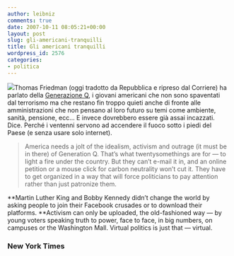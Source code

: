 ```yaml
---
author: leibniz
comments: true
date: 2007-10-11 08:05:21+00:00
layout: post
slug: gli-americani-tranquilli
title: Gli americani tranquilli
wordpress_id: 2576
categories:
- politica
---
```


![](http://www.tartanscottie.com/graphics/letterQ.gif)Thomas Friedman (oggi tradotto da Repubblica e ripreso dal Corriere) ha parlato della [Generazione Q](http://www.nytimes.com/2007/10/10/opinion/10friedman.html?_r=1&n=Top/Opinion/Editorials%20and%20Op-Ed/Op-Ed/Columnists/Thomas%20L%20Friedman&oref=slogin), i giovani americani che non sono spaventati dal terrorismo ma che restano fin troppo quieti anche di fronte alle amministrazioni che non pensano al loro futuro su temi come ambiente, sanità, pensione, ecc... E invece dovrebbero essere già assai incazzati. Dice. Perché i ventenni servono ad accendere il fuoco sotto i piedi del Paese (e senza usare solo internet).


> America needs a jolt of the idealism, activism and outrage (it must be in there) of Generation Q. That’s what twentysomethings are for — to light a fire under the country. But they can’t e-mail it in, and an online petition or a mouse click for carbon neutrality won’t cut it. They have to get organized in a way that will force politicians to pay attention rather than just patronize them.

**Martin Luther King and Bobby Kennedy didn’t change the world by asking people to join their Facebook crusades or to download their platforms. **Activism can only be uploaded, the old-fashioned way — by young voters speaking truth to power, face to face, in big numbers, on campuses or the Washington Mall. Virtual politics is just that — virtual.




### New York Times
